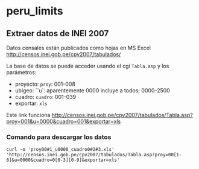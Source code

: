 # peru_limits

## Extraer datos de INEI 2007
Datos censales están publicados como hojas en MS Excel
<http://censos.inei.gob.pe/cpv2007/tabulados/>

La base de datos se puede acceder usando el cgi ``Tabla.asp`` y los parámetros:

* proyecto: ``proy``: 001-008
* ubigeo: ``u`: aparentemente 0000 incluye a todos; 0000-2500
* cuadro: ``cuadro``: 001-039
* exportar: ``xls``

Este link funciona
<http://censos.inei.gob.pe/cpv2007/tabulados/Tabla.asp?proy=001&u=0000&cuadro=001&exportar=xls>

### Comando para descargar los datos

``curl -o 'proy00#1_u0000_cuadro0#2#3.xls' 'http://censos.inei.gob.pe/cpv2007/tabulados/Tabla.asp?proy=00[1-8]&u=0000&cuadro=0[0-3][0-9]&exportar=xls'``
